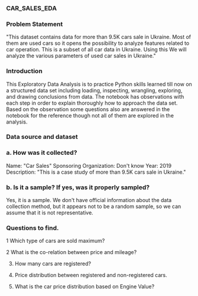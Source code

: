 ### CAR_SALES_EDA



### Problem Statement 
"This dataset contains data for more than 9.5K cars sale in Ukraine. Most of them are used cars so it opens the possibility to analyze features related to car operation. 
This is a subset of all car data in Ukraine. Using this We will analyze the various parameters of used car sales in Ukraine."

###  Introduction
This Exploratory Data Analysis is to practice Python skills learned till now on a structured data set including loading, inspecting, wrangling, exploring, and drawing conclusions from data. The notebook has observations with each step in order to explain thoroughly how to approach the data set. Based on the observation some questions also are answered in the notebook for the reference though not all of them are explored in the analysis.

### Data source and dataset
### a. How was it collected?

Name: "Car Sales"
Sponsoring Organization: Don't know
Year: 2019
Description: "This is a case study of more than 9.5K cars sale in Ukraine."

### b. Is it a sample? If yes, was it properly sampled?

Yes, it is a sample. We don't have official information about the data collection method, but it appears not to be a random sample, so we can assume that it is not representative.

### Questions to find.

1 Which type of cars are sold maximum?

2 What is the co-relation between price and mileage?

3. How many cars are registered?

4. Price distribution between registered and non-registered cars.

5. What is the car price distribution based on Engine Value?
